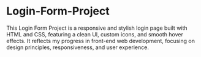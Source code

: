 # Login-Form-Project
This Login Form Project is a responsive and stylish login page built with HTML and CSS, featuring a clean UI, custom icons, and smooth hover effects. It reflects my progress in front-end web development, focusing on design principles, responsiveness, and user experience.
